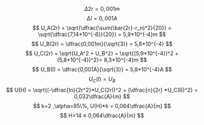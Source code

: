 $$
\Delta 2r = 0,001m
$$
$$
\Delta I = 0,001A
$$
$$
U_A(2r) = \sqrt{\dfrac{\sum(\bar{2r}-r_n)^2}{20}} = \sqrt{\dfrac{7,14*10^{-6}}{20}} = 5,9*10^{-4}m
$$
$$
U_B(2r) = \dfrac{0,001m}{\sqrt{3}} = 5,8*10^{-4}
$$
$$
U_C(2r) = \sqrt{U_A^2 + U_B^2}  = \sqrt{(5,9*10^{-4})^2 + (5,8*10^{-4})^2}= 8,3*10^{-4}m
$$
$$
U_B(I) = \dfrac{0,001A}{\sqrt{3}} = 5,8*10^{-4}A
$$
$$
U_C(I) = U_B
$$
$$
U(H) = \sqrt{(-\dfrac{In}{2r^2}*U_C(2r))^2 + (\dfrac{n}{2r} *U_C(I))^2} = 0,032\dfrac{A}{m}
$$
$$
k=2 ,\alpha=95\%, U(H)*k = 0,064\dfrac{A}{m} 
$$
$$
H=14 ± 0,064\dfrac{A}{m}
$$
$$
\
$$